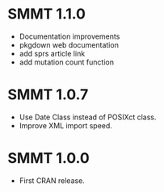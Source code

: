 # SMMT 1.1.0

* Documentation improvements
* pkgdown web documentation
* add sprs article link
* add mutation count function

# SMMT 1.0.7

* Use Date Class instead of POSIXct class.
* Improve XML import speed.

# SMMT 1.0.0

* First CRAN release.

